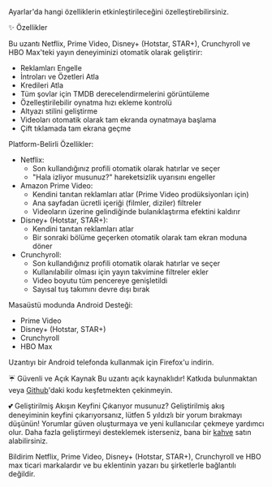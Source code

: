 Ayarlar'da hangi özelliklerin etkinleştirileceğini özelleştirebilirsiniz.

✨ Özellikler

Bu uzantı Netflix, Prime Video, Disney+ (Hotstar, STAR+), Crunchyroll ve HBO Max'teki yayın deneyiminizi otomatik olarak geliştirir:
<ul>
<li>Reklamları Engelle</li>
<li>İntroları ve Özetleri Atla</li>
<li>Kredileri Atla</li>
<li>Tüm şovlar için TMDB derecelendirmelerini görüntüleme</li>
<li>Özelleştirilebilir oynatma hızı ekleme kontrolü</li>
<li>Altyazı stilini geliştirme</li>
<li>Videoları otomatik olarak tam ekranda oynatmaya başlama</li>
<li>Çift tıklamada tam ekrana geçme</li>
</ul>

Platform-Belirli Özellikler:
<ul>
<li>Netflix:
  <ul>
    <li>Son kullandığınız profili otomatik olarak hatırlar ve seçer</li>
    <li>"Hala izliyor musunuz?" hareketsizlik uyarısını engeller</li>
  </ul>
</li>

<li>Amazon Prime Video:
  <ul>
    <li>Kendini tanıtan reklamları atlar (Prime Video prodüksiyonları için)</li>
    <li>Ana sayfadan ücretli içeriği (filmler, diziler) filtreler</li>
    <li>Videoların üzerine gelindiğinde bulanıklaştırma efektini kaldırır</li>
  </ul>
</li>

<li>Disney+ (Hotstar, STAR+):
  <ul>
    <li>Kendini tanıtan reklamları atlar</li>
    <li>Bir sonraki bölüme geçerken otomatik olarak tam ekran moduna döner</li>
  </ul>
</li>

<li>Crunchyroll:
  <ul>
    <li>Son kullandığınız profili otomatik olarak hatırlar ve seçer</li>
    <li>Kullanılabilir olması için yayın takvimine filtreler ekler</li>
    <li>Video boyutu tüm pencereye genişletildi</li>
    <li>Sayısal tuş takımını devre dışı bırak</li>
  </ul>
</li>
</ul>

Masaüstü modunda Android Desteği:
<ul>
<li>Prime Video</li>
<li>Disney+ (Hotstar, STAR+)</li>
<li>Crunchyroll</li>
<li>HBO Max</li>
</ul>
Uzantıyı bir Android telefonda kullanmak için Firefox'u indirin.

☔ Güvenli ve Açık Kaynak
Bu uzantı açık kaynaklıdır! Katkıda bulunmaktan veya <a href='https://github.com/Dreamlinerm/Netflix-Prime-Auto-Skip' target='_blank'>Github</a>'daki kodu keşfetmekten çekinmeyin.

💕 Geliştirilmiş Akışın Keyfini Çıkarıyor musunuz? 
Geliştirilmiş akış deneyiminin keyfini çıkarıyorsanız, lütfen 5 yıldızlı bir yorum bırakmayı düşünün! Yorumlar güven oluşturmaya ve yeni kullanıcılar çekmeye yardımcı olur.
Daha fazla geliştirmeyi desteklemek isterseniz, bana bir <a href='https://github.com/sponsors/Dreamlinerm' target='_blank'>kahve</a> satın alabilirsiniz.

Bildirim
Netflix, Prime Video, Disney+ (Hotstar, STAR+), Crunchyroll ve HBO max ticari markalardır ve bu eklentinin yazarı bu şirketlerle bağlantılı değildir.